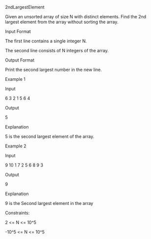2ndLargestElement

Given an unsorted array of size N with distinct elements. Find the 2nd largest element from the array without sorting the array.

Input Format

The first line contains a single integer N.

The second line consists of N integers of the array.

Output Format

Print the second largest number in the new line.

Example 1

Input

6
3 2 1 5 6 4

Output

5

Explanation

5 is the second largest element of the array.

Example 2

Input

9
10 1 7 2 5 6 8 9 3

Output

9

Explanation

9 is the Second largest element in the array

Constraints:

2 <= N <= 10^5

-10^5 <= N <= 10^5
